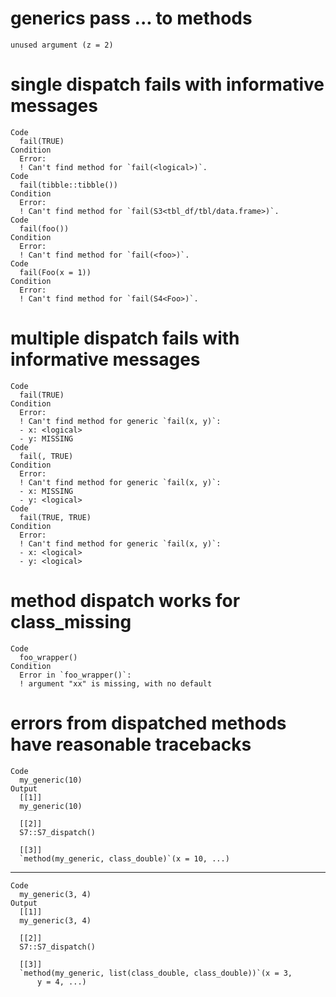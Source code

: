 # generics pass ... to methods

    unused argument (z = 2)

# single dispatch fails with informative messages

    Code
      fail(TRUE)
    Condition
      Error:
      ! Can't find method for `fail(<logical>)`.
    Code
      fail(tibble::tibble())
    Condition
      Error:
      ! Can't find method for `fail(S3<tbl_df/tbl/data.frame>)`.
    Code
      fail(foo())
    Condition
      Error:
      ! Can't find method for `fail(<foo>)`.
    Code
      fail(Foo(x = 1))
    Condition
      Error:
      ! Can't find method for `fail(S4<Foo>)`.

# multiple dispatch fails with informative messages

    Code
      fail(TRUE)
    Condition
      Error:
      ! Can't find method for generic `fail(x, y)`:
      - x: <logical>
      - y: MISSING
    Code
      fail(, TRUE)
    Condition
      Error:
      ! Can't find method for generic `fail(x, y)`:
      - x: MISSING
      - y: <logical>
    Code
      fail(TRUE, TRUE)
    Condition
      Error:
      ! Can't find method for generic `fail(x, y)`:
      - x: <logical>
      - y: <logical>

# method dispatch works for class_missing

    Code
      foo_wrapper()
    Condition
      Error in `foo_wrapper()`:
      ! argument "xx" is missing, with no default

# errors from dispatched methods have reasonable tracebacks

    Code
      my_generic(10)
    Output
      [[1]]
      my_generic(10)
      
      [[2]]
      S7::S7_dispatch()
      
      [[3]]
      `method(my_generic, class_double)`(x = 10, ...)
      

---

    Code
      my_generic(3, 4)
    Output
      [[1]]
      my_generic(3, 4)
      
      [[2]]
      S7::S7_dispatch()
      
      [[3]]
      `method(my_generic, list(class_double, class_double))`(x = 3, 
          y = 4, ...)
      

